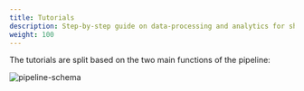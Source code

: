 ```yaml
---
title: Tutorials
description: Step-by-step guide on data-processing and analytics for shotgun metagenomics data.
weight: 100
---
```



The tutorials are split based on the two main functions of the pipeline:

![pipeline-schema](/images/mima_pipeline.svg)
